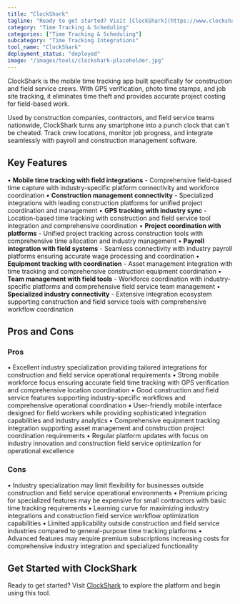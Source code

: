 ```yaml
---
title: "ClockShark"
tagline: "Ready to get started? Visit [ClockShark](https://www.clockshark.com) to explore the platform and begin using this tool...."
category: "Time Tracking & Scheduling"
categories: ["Time Tracking & Scheduling"]
subcategory: "Time Tracking Integrations"
tool_name: "ClockShark"
deployment_status: "deployed"
image: "/images/tools/clockshark-placeholder.jpg"
---
```

ClockShark is the mobile time tracking app built specifically for construction and field service crews. With GPS verification, photo time stamps, and job site tracking, it eliminates time theft and provides accurate project costing for field-based work.

Used by construction companies, contractors, and field service teams nationwide, ClockShark turns any smartphone into a punch clock that can't be cheated. Track crew locations, monitor job progress, and integrate seamlessly with payroll and construction management software.

## Key Features

• **Mobile time tracking with field integrations** - Comprehensive field-based time capture with industry-specific platform connectivity and workforce coordination
• **Construction management connectivity** - Specialized integrations with leading construction platforms for unified project coordination and management
• **GPS tracking with industry sync** - Location-based time tracking with construction and field service tool integration and comprehensive coordination
• **Project coordination with platforms** - Unified project tracking across construction tools with comprehensive time allocation and industry management
• **Payroll integration with field systems** - Seamless connectivity with industry payroll platforms ensuring accurate wage processing and coordination
• **Equipment tracking with coordination** - Asset management integration with time tracking and comprehensive construction equipment coordination
• **Team management with field tools** - Workforce coordination with industry-specific platforms and comprehensive field service team management
• **Specialized industry connectivity** - Extensive integration ecosystem supporting construction and field service tools with comprehensive workflow coordination

## Pros and Cons

### Pros
• Excellent industry specialization providing tailored integrations for construction and field service operational requirements
• Strong mobile workforce focus ensuring accurate field time tracking with GPS verification and comprehensive location coordination
• Good construction and field service features supporting industry-specific workflows and comprehensive operational coordination
• User-friendly mobile interface designed for field workers while providing sophisticated integration capabilities and industry analytics
• Comprehensive equipment tracking integration supporting asset management and construction project coordination requirements
• Regular platform updates with focus on industry innovation and construction field service optimization for operational excellence

### Cons
• Industry specialization may limit flexibility for businesses outside construction and field service operational environments
• Premium pricing for specialized features may be expensive for small contractors with basic time tracking requirements
• Learning curve for maximizing industry integrations and construction field service workflow optimization capabilities
• Limited applicability outside construction and field service industries compared to general-purpose time tracking platforms
• Advanced features may require premium subscriptions increasing costs for comprehensive industry integration and specialized functionality

## Get Started with ClockShark

Ready to get started? Visit [ClockShark](https://www.clockshark.com) to explore the platform and begin using this tool.